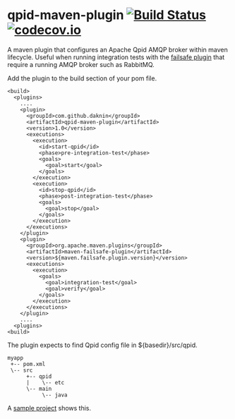 # qpid-maven-plugin [![Build Status](https://travis-ci.org/daknin/qpid-maven-plugin.svg?branch=master)](https://travis-ci.org/daknin/qpid-maven-plugin) [![codecov.io](https://codecov.io/github/daknin/qpid-maven-plugin/coverage.svg?branch=master)](https://codecov.io/github/daknin/qpid-maven-plugin?branch=master)

A maven plugin that configures an Apache Qpid AMQP broker within maven lifecycle. Useful when running integration tests with the [failsafe plugin](https://maven.apache.org/surefire/maven-failsafe-plugin/) that require a running AMQP broker such as RabbitMQ.

Add the plugin to the build section of your pom file.

```
<build>
  <plugins>
    ....
  	<plugin>
      <groupId>com.github.daknin</groupId>
      <artifactId>qpid-maven-plugin</artifactId>
      <version>1.0</version>
      <executions>
        <execution>
          <id>start-qpid</id>
          <phase>pre-integration-test</phase>
          <goals>
            <goal>start</goal>
          </goals>
        </execution>
        <execution>
          <id>stop-qpid</id>
          <phase>post-integration-test</phase>
          <goals>
            <goal>stop</goal>
          </goals>
        </execution>
      </executions>
    </plugin>
    <plugin>
      <groupId>org.apache.maven.plugins</groupId>
      <artifactId>maven-failsafe-plugin</artifactId>
      <version>${maven.failsafe.plugin.version}</version>
      <executions>
        <execution>
          <goals>
            <goal>integration-test</goal>
            <goal>verify</goal>
          </goals>
        </execution>
      </executions>
    </plugin>
    ....
  <plugins>
<build>
```

The plugin expects to find Qpid config file in ${basedir}/src/qpid. 
```
myapp
 +-- pom.xml
 \-- src
      +-- qpid
      |    \-- etc
      \-- main
           \-- java
```

A [sample project](src/test/resources) shows this.

